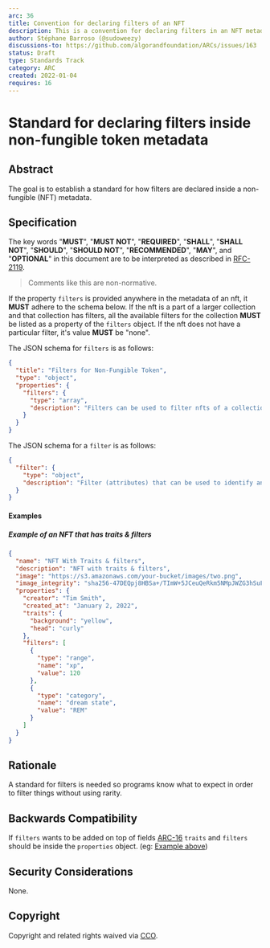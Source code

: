 ```yaml
---
arc: 36
title: Convention for declaring filters of an NFT
description: This is a convention for declaring filters in an NFT metadata
author: Stéphane Barroso (@sudoweezy)
discussions-to: https://github.com/algorandfoundation/ARCs/issues/163
status: Draft
type: Standards Track
category: ARC
created: 2022-01-04
requires: 16
---
```


# Standard for declaring filters inside non-fungible token metadata

## Abstract

The goal is to establish a standard for how filters are declared inside a non-fungible (NFT) metadata.

## Specification

The key words "**MUST**", "**MUST NOT**", "**REQUIRED**", "**SHALL**", "**SHALL NOT**", "**SHOULD**", "**SHOULD NOT**", "**RECOMMENDED**", "**MAY**", and "**OPTIONAL**" in this document are to be interpreted as described in <a href="https://www.ietf.org/rfc/rfc2119.txt">RFC-2119</a>.

> Comments like this are non-normative.

If the property `filters` is provided anywhere in the metadata of an nft, it **MUST** adhere to the schema below.
If the nft is a part of a larger collection and that collection has filters, all the available filters for the collection **MUST** be listed as a property of the `filters` object.
If the nft does not have a particular filter, it's value **MUST** be "none".

The JSON schema for `filters` is as follows:

```json
{
  "title": "Filters for Non-Fungible Token",
  "type": "object",
  "properties": {
    "filters": {
      "type": "array",
      "description": "Filters can be used to filter nfts of a collection.  Values must be an array of filter."
    }
  }
}
```

The JSON schema for a `filter` is as follows:
```json
{
  "filter": {
    "type": "object",
    "description": "Filter (attributes) that can be used to identify an nft. Values may be strings or numbers"
  }
}
```

#### Examples

##### Example of an NFT that has traits & filters

```json
{
  "name": "NFT With Traits & filters",
  "description": "NFT with traits & filters",
  "image": "https://s3.amazonaws.com/your-bucket/images/two.png",
  "image_integrity": "sha256-47DEQpj8HBSa+/TImW+5JCeuQeRkm5NMpJWZG3hSuFU=",
  "properties": {
    "creator": "Tim Smith",
    "created_at": "January 2, 2022",
    "traits": {
      "background": "yellow",
      "head": "curly"
    },
    "filters": [
      {
        "type": "range",
        "name": "xp",
        "value": 120
      },
      {
        "type": "category",
        "name": "dream state",
        "value": "REM"
      }
    ]
  }
}
```

## Rationale

A standard for filters is needed so programs know what to expect in order to filter things without using rarity.

## Backwards Compatibility

If `filters` wants to be added on top of fields [ARC-16](arc-0016.md) `traits` and `filters` should be inside the `properties` object. (eg: [Example above](arc-0036.md#example-of-an-nft-that-has-traits--filters))

## Security Considerations

None.

## Copyright

Copyright and related rights waived via <a href="https://creativecommons.org/publicdomain/zero/1.0/">CCO</a>.
